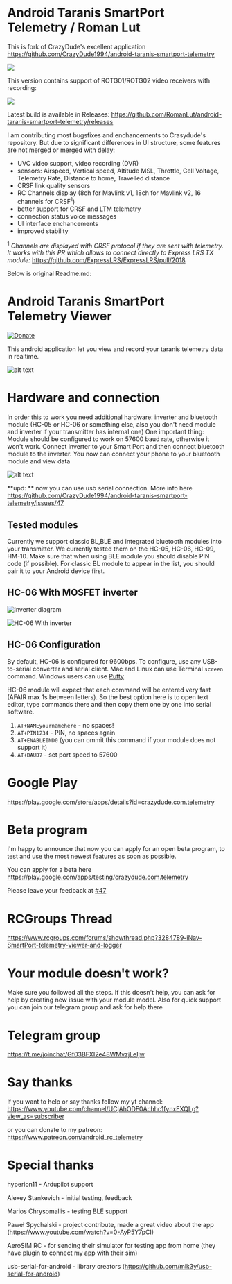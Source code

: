 # Android Taranis SmartPort Telemetry / Roman Lut

This is fork of CrazyDude's excellent application https://github.com/CrazyDude1994/android-taranis-smartport-telemetry

![](doc/screenshot.jpg) 

This version contains support of ROTG01/ROTG02 video receivers with recording:

![](doc/uvc_video_tx16s.jpg) 

Latest build is available in Releases: https://github.com/RomanLut/android-taranis-smartport-telemetry/releases

I am contributing most bugsfixes and enchancements to Crasydude's repository. But due to significant differences in UI structure, some features are not merged or merged with delay:
- UVC video support, video recording (DVR)
- sensors: Airspeed, Vertical speed, Altitude MSL, Throttle, Cell Voltage, Telemetry Rate, Distance to home, Travelled distance
- CRSF link quality sensors 
- RC Channels display (8ch for Mavlink v1, 18ch for Mavlink v2, 16 channels for CRSF<sup>1</sup>)
- better support for CRSF and LTM telemetry
- connection status voice messages
- UI interface enchancements
- improved stability


<sup>1</sup> *Channels are displayed with CRSF protocol if they are sent with telemetry. It works with this PR which allows to connect directly to Express LRS TX module:* https://github.com/ExpressLRS/ExpressLRS/pull/2018


Below is original Readme.md:


# Android Taranis SmartPort Telemetry Viewer

[![Donate](https://img.shields.io/badge/Donate-Patreon-green.svg)](https://www.patreon.com/android_rc_telemetry)


This android application let you view and record your taranis telemetry data in realtime.

![alt text](https://raw.githubusercontent.com/CrazyDude1994/android-taranis-smartport-telemetry/master/screen.jpg "Screenshot")

# Hardware and connection
In order this to work you need additional hardware: inverter and bluetooth module (HC-05 or HC-06 or something else, also you don't need module and inverter if your transmitter has internal one)
One important thing: Module should be configured to work on 57600 baud rate, otherwise it won't work. 
Connect inverter to your Smart Port and then connect bluetooth module to the inverter. You now can connect your phone to your bluetooth module and view data

![alt text](https://raw.githubusercontent.com/CrazyDude1994/android-taranis-smartport-telemetry/master/connection.jpg "Connection example")

**upd: ** now you can use usb serial connection. More info here https://github.com/CrazyDude1994/android-taranis-smartport-telemetry/issues/47

## Tested modules

Currently we support classic BL,BLE and integrated bluetooth modules into your transmitter. We currently tested them on the HC-05, HC-06, HC-09, HM-10. Make sure that when using BLE module you should disable PIN code (if possible). For classic BL module to appear in the list, you should pair it to your Android device first.

## HC-06 With MOSFET inverter

![Inverter diagram](inverter.png)

![HC-06 With inverter](hc06_inverter.JPG)

## HC-06 Configuration

By default, HC-06 is configured for 9600bps. To configure, use any USB-to-serial converter and serial client. Mac and Linux can use Terminal `screen` command. Windows users can use [Putty](http://www.putty.org/)

HC-06 module will expect that each command will be entered very fast (AFAIR max 1s between letters). So the best option here is to open text editor, type commands there and then copy them one by one into serial software.

1. `AT+NAMEyournamehere` - no spaces!
1. `AT+PIN1234` - PIN, no spaces again
1. `AT+ENABLEIND0` (you can ommit this command if your module does not support it)
1. `AT+BAUD7` - set port speed to 57600


# Google Play
https://play.google.com/store/apps/details?id=crazydude.com.telemetry

# Beta program
I'm happy to announce that now you can apply for an open beta program, to test and use the most newest features as soon as possible.

You can apply for a beta here https://play.google.com/apps/testing/crazydude.com.telemetry

Please leave your feedback at [#47](https://github.com/CrazyDude1994/android-taranis-smartport-telemetry/issues/47)

# RCGroups Thread
https://www.rcgroups.com/forums/showthread.php?3284789-iNav-SmartPort-telemetry-viewer-and-logger

# Your module doesn't work?
Make sure you followed all the steps. If this doesn't help, you can ask for help by creating new issue with your module model. Also for quick support you can join our telegram group and ask for help there

# Telegram group
https://t.me/joinchat/Gf03BFXI2e48WMvzjLeIjw

# Say thanks
If you want to help or say thanks follow my yt channel:
https://www.youtube.com/channel/UCjAhODF0Achhc1fynxEXQLg?view_as=subscriber

or you can donate to my patreon: https://www.patreon.com/android_rc_telemetry


# Special thanks
hyperion11 - Ardupilot support

Alexey Stankevich - initial testing, feedback

Marios Chrysomallis - testing BLE support

Paweł Spychalski - project contribute, made a great video about the app (https://www.youtube.com/watch?v=0-AyP5Y7pCI)

AeroSIM RC - for sending their simulator for testing app from home (they have plugin to connect my app with their sim)

usb-serial-for-android - library creators (https://github.com/mik3y/usb-serial-for-android)
